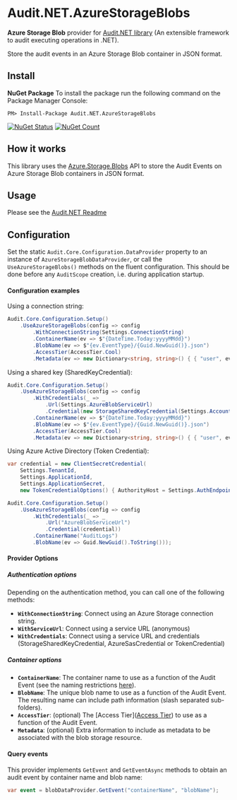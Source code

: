 # Audit.NET.AzureStorageBlobs
**Azure Storage Blob** provider for [Audit.NET library](https://github.com/thepirat000/Audit.NET) (An extensible framework to audit executing operations in .NET).

Store the audit events in an Azure Storage Blob container in JSON format.

## Install

**NuGet Package** 
To install the package run the following command on the Package Manager Console:

```
PM> Install-Package Audit.NET.AzureStorageBlobs
```

[![NuGet Status](https://img.shields.io/nuget/v/Audit.NET.AzureStorageBlobs.svg?style=flat)](https://www.nuget.org/packages/Audit.NET.AzureStorageBlobs/)
[![NuGet Count](https://img.shields.io/nuget/dt/Audit.NET.AzureStorageBlobs.svg)](https://www.nuget.org/packages/Audit.NET.AzureStorageBlobs/)

## How it works

This library uses the [Azure.Storage.Blobs](https://docs.microsoft.com/en-us/dotnet/api/overview/azure/storage.blobs-readme) API to store the Audit Events
on Azure Storage Blob containers in JSON format.

## Usage
Please see the [Audit.NET Readme](https://github.com/thepirat000/Audit.NET#usage)


## Configuration
Set the static `Audit.Core.Configuration.DataProvider` property to an instance of `AzureStorageBlobDataProvider`, or call the `UseAzureStorageBlobs()` 
methods on the fluent configuration. This should be done before any `AuditScope` creation, i.e. during application startup.

#### Configuration examples

Using a connection string: 
 
```c#
Audit.Core.Configuration.Setup()
    .UseAzureStorageBlobs(config => config
        .WithConnectionString(Settings.ConnectionString)
        .ContainerName(ev => $"{DateTime.Today:yyyyMMdd}")
        .BlobName(ev => $"{ev.EventType}/{Guid.NewGuid()}.json")
        .AccessTier(AccessTier.Cool)
        .Metadata(ev => new Dictionary<string, string>() { { "user", ev.Environment.UserName } }));
```

Using a shared key (SharedKeyCredential):

```c#
Audit.Core.Configuration.Setup()
    .UseAzureStorageBlobs(config => config
        .WithCredentials(_ => _
            .Url(Settings.AzureBlobServiceUrl)
            .Credential(new StorageSharedKeyCredential(Settings.AccountName", Settings.AccountKey)))
        .ContainerName(ev => $"{DateTime.Today:yyyyMMdd}")
        .BlobName(ev => $"{ev.EventType}/{Guid.NewGuid()}.json")
        .AccessTier(AccessTier.Cool)
        .Metadata(ev => new Dictionary<string, string>() { { "user", ev.Environment.UserName } }));
```

Using Azure Active Directory (Token Credential):

```c#
var credential = new ClientSecretCredential(
    Settings.TenantId,
    Settings.ApplicationId,
    Settings.ApplicationSecret,
    new TokenCredentialOptions() { AuthorityHost = Settings.AuthEndpoint });

Audit.Core.Configuration.Setup()
    .UseAzureStorageBlobs(config => config
        .WithCredentials(_ => _
            .Url("AzureBlobServiceUrl")
            .Credential(credential))
        .ContainerName("AuditLogs")
        .BlobName(ev => Guid.NewGuid().ToString()));
```

#### Provider Options

##### Authentication options

Depending on the authentication method, you can call one of the following methods:

- **`WithConnectionString`**: Connect using an Azure Storage connection string.
- **`WithServiceUrl`**: Connect using a service URL (anonymous)
- **`WithCredentials`**: Connect using a service URL and credentials (StorageSharedKeyCredential, AzureSasCredential or TokenCredential)

##### Container options

- **`ContainerName`**: The container name to use as a function of the Audit Event (see the naming restrictions [here](https://docs.microsoft.com/en-us/rest/api/storageservices/naming-and-referencing-containers--blobs--and-metadata)). 
- **`BlobName`**: The unique blob name to use as a function of the Audit Event. The resulting name can include path information (slash separated sub-folders). 
- **`AccessTier`**: (optional) The [Access Tier]([Access Tier](https://docs.microsoft.com/en-us/azure/storage/blobs/storage-blob-storage-tiers)) to use as a function of the Audit Event. 
- **`Metadata`**: (optional) Extra information to include as metadata to be associated with the blob storage resource.

#### Query events

This provider implements `GetEvent` and `GetEventAsync` methods to obtain an audit event by container name and blob name:

```c#
var event = blobDataProvider.GetEvent("containerName", "blobName");
```